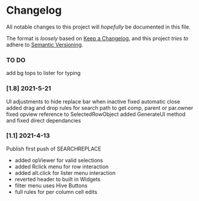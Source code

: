 # Changelog
All notable changes to this project will _hopefully_ be documented in this file.

The format is _loosely_ based on [Keep a Changelog](https://keepachangelog.com/en/1.0.0/),
and this project _tries to_ adhere to [Semantic Versioning](https://semver.org/spec/v2.0.0.html).
### TO DO
add bg tops to lister for typing

### [1.8] 2021-5-21
UI adjustments to hide replace bar when inactive
fixed automatic close
added drag and drop rules for search path to get comp, parent or par.owner
fixed opview reference to SelectedRowObject
added GenerateUI method and fixed direct dependancies

### [1.1] 2021-4-13
Publish first push of SEARCHREPLACE
- added opViewer for valid selections
- added Rclick menu for row interaction
- added alt.click for lister menu interaction
- reverted header to built in Widgets
- filter menu uses Hive Buttons
- full rules for per column cell edits
